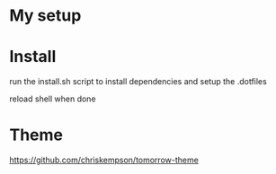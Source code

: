 # My setup


# Install

run the install.sh script to install dependencies and setup the .dotfiles

reload shell when done

# Theme 
https://github.com/chriskempson/tomorrow-theme
